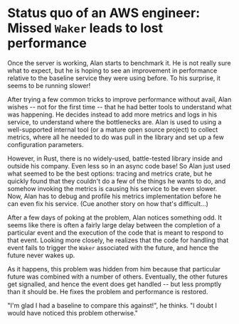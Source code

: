 # Status quo of an AWS engineer: Missed `Waker` leads to lost performance

Once the server is working, Alan starts to benchmark it. He is not really sure what to expect, but he is hoping to see an improvement in performance relative to the baseline service they were using before. To his surprise, it seems to be running slower!

After trying a few common tricks to improve performance without avail, Alan wishes -- not for the first time -- that he had better tools to understand what was happening. He decides instead to add more metrics and logs in his service, to understand where the bottlenecks are. Alan is used to using a well-supported internal tool (or a mature open source project) to collect metrics, where all he needed to do was pull in the library and set up a few configuration parameters.

However, in Rust, there is no widely-used, battle-tested library inside and outside his company. Even less so in an async code base! So Alan just used what seemed to be the best options: tracing and metrics crate, but he quickly found that they couldn't do a few of the things he wants to do, and somehow invoking the metrics is causing his service to be even slower. Now, Alan has to debug and profile his metrics implementation before he can even fix his service. (Cue another story on how that's difficult...)

After a few days of poking at the problem, Alan notices something odd. It seems like there is often a fairly large delay between the completion of a particular event and the execution of the code that is meant to respond to that event. Looking more closely, he realizes that the code for handling that event fails to trigger the `Waker` associated with the future, and hence the future never wakes up.

As it happens, this problem was hidden from him because that particular future was combined with a number of others. Eventually, the other futures get signalled, and hence the event does get handled -- but less promptly than it should be. He fixes the problem and performance is restored.

"I'm glad I had a baseline to compare this against!", he thinks. "I doubt I would have noticed this problem otherwise."

